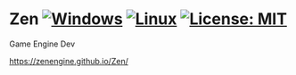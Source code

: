 # Zen [![Windows](https://github.com/ZenEngine/Zen/actions/workflows/windows.yml/badge.svg)](https://github.com/ZenEngine/Zen/actions/workflows/windows.yml) [![Linux](https://github.com/ZenEngine/Zen/actions/workflows/linux.yml/badge.svg)](https://github.com/ZenEngine/Zen/actions/workflows/linux.yml) [![License: MIT](https://img.shields.io/badge/License-MIT-yellow.svg)](https://opensource.org/licenses/MIT)
Game Engine Dev

https://zenengine.github.io/Zen/
